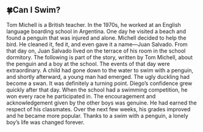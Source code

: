 ## 🍀Can I Swim?
Tom Michell is a British teacher. In the 1970s, he worked at an English language boarding school in Argentina.
One day he visited a beach and found a penguin that was injured and alone. Michell decided to help the bird.
He cleaned it, fed it, and even gave it a name—Juan Salvado. From that day on,
Juan Salvado lived on the terrace of his room in the school dormitory. 
The following is part of the story, written by Tom Michell, about the penguin and a boy at the school.
The events of that day were extraordinary.
A child had gone down to the water to swim with a penguin, and shortly afterward, a young man had emerged.
The ugly duckling had become a swan. It was definitely a turning point.
Diego’s confidence grew quickly after that day.
When the school had a swimming competition, he won every race he participated in.
The encouragement and acknowledgement given by the other boys was genuine.
He had earned the respect of his classmates.
Over the next few weeks, his grades improved and he became more popular. 
Thanks to a swim with a penguin, a lonely boy’s life was changed forever.
